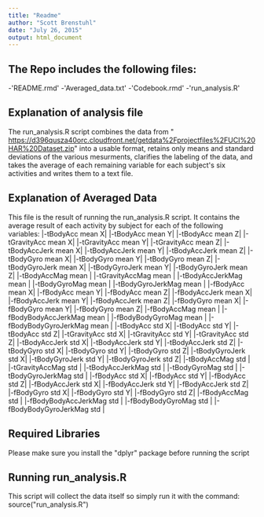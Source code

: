 ```yaml
---
title: "Readme"
author: "Scott Brenstuhl"
date: "July 26, 2015"
output: html_document
---
```


## The Repo includes the following files:
-'README.rmd'
-'Averaged_data.txt'
-'Codebook.rmd'
-'run_analysis.R'

## Explanation of analysis file
The run_analysis.R script combines the data from "
https://d396qusza40orc.cloudfront.net/getdata%2Fprojectfiles%2FUCI%20HAR%20Dataset.zip" into a usable format, retains only means and standard deviations of the various mesurments, clarifies the labeling of the data, and takes the average of each remaining variable for each subject's six activities and writes them to a text file.

## Explanation of Averaged Data
This file is the result of running the run_analysis.R script. It contains the average result of each activity by subject for each of the following variables:
|-tBodyAcc mean X|
|-tBodyAcc mean Y|
|-tBodyAcc mean Z|
|-tGravityAcc mean X|
|-tGravityAcc mean Y|
|-tGravityAcc mean Z|
|-tBodyAccJerk mean X|
|-tBodyAccJerk mean Y|
|-tBodyAccJerk mean Z|
|-tBodyGyro mean X|
|-tBodyGyro mean Y|
|-tBodyGyro mean Z|
|-tBodyGyroJerk mean X|
|-tBodyGyroJerk mean Y|
|-tBodyGyroJerk mean Z|
|-tBodyAccMag mean |
|-tGravityAccMag mean |
|-tBodyAccJerkMag mean |
|-tBodyGyroMag mean |
|-tBodyGyroJerkMag mean |
|-fBodyAcc mean X|
|-fBodyAcc mean Y|
|-fBodyAcc mean Z|
|-fBodyAccJerk mean X|
|-fBodyAccJerk mean Y|
|-fBodyAccJerk mean Z|
|-fBodyGyro mean X|
|-fBodyGyro mean Y|
|-fBodyGyro mean Z|
|-fBodyAccMag mean |
|-fBodyBodyAccJerkMag mean |
|-fBodyBodyGyroMag mean |
|-fBodyBodyGyroJerkMag mean |
|-tBodyAcc std X|
|-tBodyAcc std Y|
|-tBodyAcc std Z|
|-tGravityAcc std X|
|-tGravityAcc std Y|
|-tGravityAcc std Z|
|-tBodyAccJerk std X|
|-tBodyAccJerk std Y|
|-tBodyAccJerk std Z|
|-tBodyGyro std X|
|-tBodyGyro std Y|
|-tBodyGyro std Z|
|-tBodyGyroJerk std X|
|-tBodyGyroJerk std Y|
|-tBodyGyroJerk std Z|
|-tBodyAccMag std |
|-tGravityAccMag std |
|-tBodyAccJerkMag std |
|-tBodyGyroMag std |
|-tBodyGyroJerkMag std |
|-fBodyAcc std X|
|-fBodyAcc std Y|
|-fBodyAcc std Z|
|-fBodyAccJerk std X|
|-fBodyAccJerk std Y|
|-fBodyAccJerk std Z|
|-fBodyGyro std X|
|-fBodyGyro std Y|
|-fBodyGyro std Z|
|-fBodyAccMag std |
|-fBodyBodyAccJerkMag std |
|-fBodyBodyGyroMag std |
|-fBodyBodyGyroJerkMag std |

## Required Libraries
Please make sure you install the "dplyr" package before running the script

## Running run_analysis.R
This script will collect the data itself so simply run it with the command: source("run_analysis.R")

